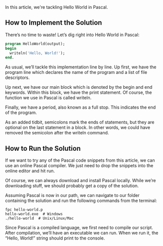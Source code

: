In this article, we're tackling Hello World in Pascal.

## How to Implement the Solution

There’s no time to waste! Let’s dig right into Hello World 
in Pascal:

```pascal
program HelloWorld(output);
begin
  writeln('Hello, World!');
end.
```

As usual, we’ll tackle this implementation line by line. Up 
first, we have the program line which declares the name of 
the program and a list of file descriptors.

Up next, we have our main block which is denoted by the begin 
and end keywords. Within this block, we have the print statement. 
Of course, the function we use in Pascal is called writeln.

Finally, we have a period, also known as a full stop. This 
indicates the end of the program.

As an added tidbit, semicolons mark the ends of statements, but 
they are optional on the last statement in a block. In other words, 
we could have removed the semicolon after the writeln command.

## How to Run the Solution

If we want to try any of the Pascal code snippets from this article, 
we can use an online Pascal compiler. We just need to drop the snippets 
into the online editor and hit run.

Of course, we can always download and install Pascal locally. While 
we’re downloading stuff, we should probably get a copy of the solution.

Assuming Pascal is now in our path, we can navigate to our folder 
containing the solution and run the following commands from the terminal:

```shell
fpc hello-world.p
hello-world.exe  # Windows
./hello-world  # Unix/Linux/Mac
```

Since Pascal is a compiled language, we first need to compile our script. 
After compilation, we’ll have an executable we can run. When we run it, the 
“Hello, World!” string should print to the console.
